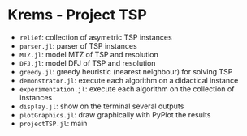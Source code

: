 # Krems - Project TSP

- `relief`: collection of asymetric TSP instances
- `parser.jl`: parser of TSP instances
- `MTZ.jl`: model MTZ of TSP and resolution 
- `DFJ.jl`: model DFJ of TSP and resolution
- `greedy.jl`: greedy heuristic (nearest neighbour) for solving TSP
- `demonstrator.jl`: execute each algorithm on a didactical instance
- `experimentation.jl`: execute each algorithm on the collection of instances
- `display.jl`: show on the terminal several outputs
- `plotGraphics.jl`: draw graphically with PyPlot the results
- `projectTSP.jl`: main
